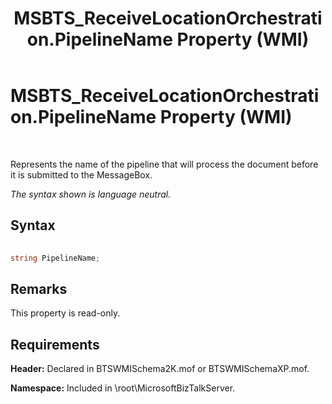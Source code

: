 ﻿---
title: MSBTS_ReceiveLocationOrchestration.PipelineName Property (WMI)
TOCTitle: MSBTS_ReceiveLocationOrchestration.PipelineName Property (WMI)
ms:assetid: e66da1bb-90bb-453e-be1e-af89ac2dd10a
ms:mtpsurl: https://msdn.microsoft.com/library/Aa561638(v=BTS.80)
ms:contentKeyID: 51533046
ms.date: 08/30/2017
mtps_version: v=BTS.80
---

# MSBTS\_ReceiveLocationOrchestration.PipelineName Property (WMI)

 

Represents the name of the pipeline that will process the document before it is submitted to the MessageBox.

*The syntax shown is language neutral.*

## Syntax

```C#
  
string PipelineName;  
```

## Remarks

This property is read-only.

## Requirements

**Header:** Declared in BTSWMISchema2K.mof or BTSWMISchemaXP.mof.

**Namespace:** Included in \\root\\MicrosoftBizTalkServer.

